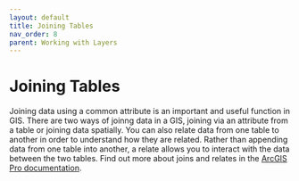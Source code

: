```yaml
---
layout: default
title: Joining Tables
nav_order: 8
parent: Working with Layers
---
```


# Joining Tables
Joining data using a common attribute is an important and useful function in GIS. There are two ways of joinng data in a GIS, joining via an attribute from a table or joining data spatially. You can also relate data from one table to another in order to understand how they are related. Rather than appending data from one table into another, a relate allows you to interact with the data between the two tables. Find out more about joins and relates in the [ArcGIS Pro documentation](https://pro.arcgis.com/en/pro-app/latest/help/data/tables/joins-and-relates.htm).
